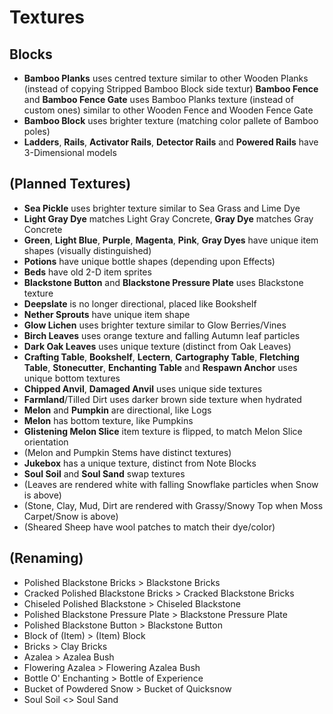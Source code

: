 # Textures
## Blocks

- **Bamboo Planks** uses centred texture similar to other Wooden Planks (instead of copying Stripped Bamboo Block side textur)
 **Bamboo Fence** and **Bamboo Fence Gate** uses Bamboo Planks texture (instead of custom ones) similar to other Wooden Fence and Wooden Fence Gate
- **Bamboo Block** uses brighter texture (matching color pallete of Bamboo poles)
- **Ladders**, **Rails**, **Activator Rails**, **Detector Rails** and **Powered Rails** have 3-Dimensional models

## (Planned Textures)

- **Sea Pickle** uses brighter texture similar to Sea Grass and Lime Dye
- **Light Gray Dye** matches Light Gray Concrete, **Gray Dye** matches Gray Concrete
- **Green**, **Light Blue**, **Purple**, **Magenta**, **Pink**, **Gray Dyes** have unique item shapes (visually distinguished)
- **Potions** have unique bottle shapes (depending upon Effects)
- **Beds** have old 2-D item sprites
- **Blackstone Button** and **Blackstone Pressure Plate** uses Blackstone texture
- **Deepslate** is no longer directional, placed like Bookshelf
- **Nether Sprouts** have unique item shape
- **Glow Lichen** uses brighter texture similar to Glow Berries/Vines
- **Birch Leaves** uses orange texture and falling Autumn leaf particles
- **Dark Oak Leaves** uses unique texture (distinct from Oak Leaves)
- **Crafting Table**, **Bookshelf**, **Lectern**, **Cartography Table**, **Fletching Table**, **Stonecutter**, **Enchanting Table** and **Respawn Anchor** uses unique bottom textures
- **Chipped Anvil**, **Damaged Anvil** uses unique side textures
- **Farmland**/Tilled Dirt uses darker brown side texture when hydrated
- **Melon**  and **Pumpkin** are directional, like Logs
- **Melon** has bottom texture, like Pumpkins
- **Glistening Melon Slice** item texture is flipped, to match Melon Slice orientation
- (Melon and Pumpkin Stems have distinct textures)
- **Jukebox** has a unique texture, distinct from Note Blocks
- **Soul Soil** and **Soul Sand** swap textures
- (Leaves are rendered white with falling Snowflake particles when Snow is above)
- (Stone, Clay, Mud, Dirt are rendered with Grassy/Snowy Top when Moss Carpet/Snow is above)
- (Sheared Sheep have wool patches to match their dye/color)

## (Renaming)
- Polished Blackstone Bricks > Blackstone Bricks
- Cracked Polished Blackstone Bricks > Cracked Blackstone Bricks
- Chiseled Polished Blackstone > Chiseled Blackstone
- Polished Blackstone Pressure Plate > Blackstone Pressure Plate 
- Polished Blackstone Button > Blackstone Button
- Block of (Item) > (Item) Block
- Bricks > Clay Bricks
- Azalea > Azalea Bush
- Flowering Azalea > Flowering Azalea Bush
- Bottle O' Enchanting > Bottle of Experience
- Bucket of Powdered Snow > Bucket of Quicksnow
- Soul Soil <> Soul Sand